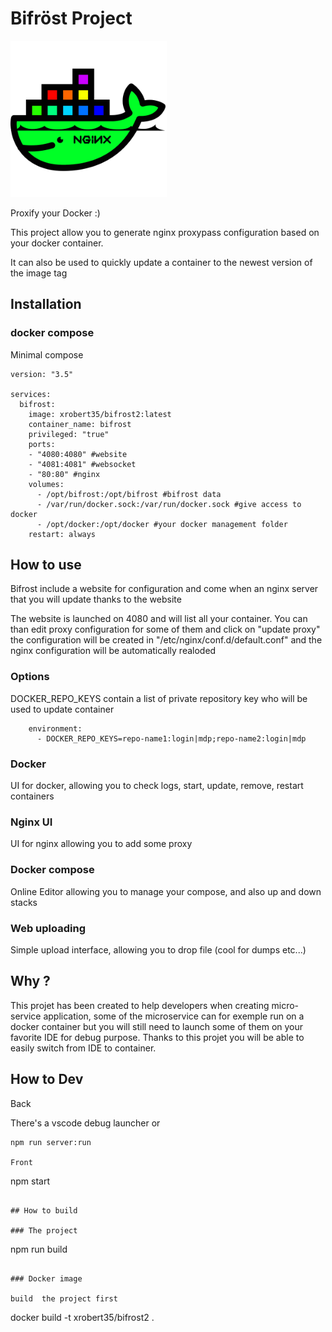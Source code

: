 # Bifröst Project

<img src="https://github.com/xrobert35/bifrost/blob/master/docker.png" data-canonical-src="https://github.com/xrobert35/bifrost/blob/master/docker.png" width="250" height="auto" />

Proxify your Docker :)

This project allow you to generate nginx proxypass configuration based on your docker container.

It can also be used to quickly update a container to the newest version of the image tag

## Installation 

### docker compose

Minimal compose 

```
version: "3.5"

services:
  bifrost:
    image: xrobert35/bifrost2:latest
    container_name: bifrost
    privileged: "true"
    ports:
    - "4080:4080" #website
    - "4081:4081" #websocket
    - "80:80" #nginx
    volumes:
      - /opt/bifrost:/opt/bifrost #bifrost data
      - /var/run/docker.sock:/var/run/docker.sock #give access to docker
      - /opt/docker:/opt/docker #your docker management folder 
    restart: always
```

## How to use

Bifrost include a website for configuration and come when an nginx server that you will update thanks to the website

The website is launched on 4080 and will list all your container. You can than edit proxy configuration for some of them and click on "update proxy"  the configuration will be created in "/etc/nginx/conf.d/default.conf" and the nginx configuration will be automatically realoded

### Options 

DOCKER_REPO_KEYS contain a list of private repository key who will be used to update container
```
    environment:
      - DOCKER_REPO_KEYS=repo-name1:login|mdp;repo-name2:login|mdp
```

### Docker

UI for docker, allowing you to check logs, start, update, remove, restart containers

### Nginx UI

UI for nginx allowing you to add some proxy

### Docker compose

Online Editor allowing you to manage your compose, and also up and down stacks

### Web uploading

Simple upload interface, allowing you to drop file (cool for dumps etc...)

## Why ?

This projet has been created to help developers when creating micro-service application, some of the microservice can for exemple run on a docker container but you will still need to launch some of them on your favorite IDE for debug purpose. Thanks to this projet you will be able to easily switch from IDE to container. 

## How to Dev

Back

There's a vscode debug launcher or
```
npm run server:run

Front 
```
npm start
```

## How to build

### The project

```
npm run build
```

### Docker image

build  the project first

```
docker build -t xrobert35/bifrost2 .
```
